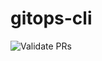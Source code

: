 # gitops-cli
![Validate PRs](https://github.com/wtam2018/test-gitops-cli/workflows/Validate%20PRs/badge.svg)
